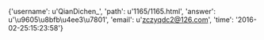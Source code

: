{'username': u'QianDichen_', 'path': u'1165/1165.html', 'answer': u'\u9605\u8bfb\u4ee3\u7801', 'email': u'zczyqdc2@126.com', 'time': '2016-02-25:15:23:58'}